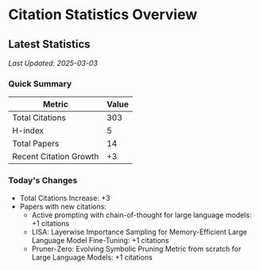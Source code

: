 # Citation Statistics Overview

## Latest Statistics
*Last Updated: 2025-03-03*

### Quick Summary
| Metric | Value |
| ------ | ----- |
| Total Citations | 303 |
| H-index | 5 |
| Total Papers | 14 |
| Recent Citation Growth | +3 |

### Today's Changes
- Total Citations Increase: +3
- Papers with new citations:
  - Active prompting with chain-of-thought for large language models: +1 citations
  - LISA: Layerwise Importance Sampling for Memory-Efficient Large Language Model Fine-Tuning: +1 citations
  - Pruner-Zero: Evolving Symbolic Pruning Metric from scratch for Large Language Models: +1 citations